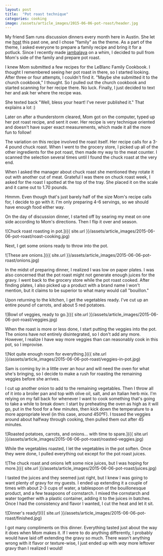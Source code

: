 ```yaml
---
layout: post
title:  "Pot roast technique"
categories: cooking
image: /assets/article_images/2015-06-06-pot-roast/header.jpg
---
```


My friend Sam runs discussion dinners every month here in Austin. She let me [host](http://www.discussiondinner.club/dinner-5-family-may-30/) this past one, and I chose "family" as the theme. As a part of the theme, I asked everyone to prepare a family recipe and bring it for a potluck. Since I recently made [jambalaya](/first-pot-of-jambalaya) on a whim, I decided to pull from Mom's side of the family and prepare pot roast.

I knew Mom submitted a few recipes for the LeBlanc Family Cookbook. I thought I remembered seeing her pot roast in there, so I started looking. After three or four attempts, I couldn't find it. "Maybe she submitted it to the church cookbook," I thought. So I pulled out the church cookbook and started scanning for her recipe there. No luck. Finally, I just decided to text her and ask her where the recipe was.

She texted back "Well, bless your heart! I've never published it." That explains a lot :)

Later on after a thunderstorm cleared, Mom got on the computer, typed up her pot roast recipe, and sent it over. Her recipe is very technique oriented and doesn't have super exact measurements, which made it all the more fun to follow!

The variation on this recipe involved the roast itself. Her recipe calls for a 3-4 pound chuck roast. When I went to the grocery store, I picked up all of the other ingredients for the pot roast, then made my way to the meat counter. I scanned the selection several times until I found the chuck roast at the very end. 

When I asked the manager about chuck roast she mentioned they rotate it out with another cut of meat. Grateful I was there on chuck roast week, I asked for the roast I spotted at the top of the tray. She placed it on the scale and it came out to 1.70 pounds.

Hmmm. Even though that's just barely half of the size Mom's recipe calls for, I decide to go with it. I'm only preparing 4-6 servings, so we should have enough food either way. 

On the day of discussion dinner, I started off by searing my meat on one side according to Mom's directions. Then I flip it over and season.

![Chuck roast roasting in pot.]({{ site.url }}/assets/article_images/2015-06-06-pot-roast/roast-cooking.jpg)

Next, I get some onions ready to throw into the pot.

![These are onions.]({{ site.url }}/assets/article_images/2015-06-06-pot-roast/onions.jpg)

In the midst of preparing dinner, I realized I was low on paper plates. I was also concerned that the pot roast might not generate enough juices for the gravy. I went back to the grocery store while the pot roast cooked. After finding plates, I also picked up a product with a brand name I won't mention, but it claims to be superior to what many would call "bouillon."

Upon returning to the kitchen, I get the vegetables ready. I've cut up an entire pound of carrots, and about 5 red potatoes. 

![Bowl of veggies, ready to go.]({{ site.url }}/assets/article_images/2015-06-06-pot-roast/veggies.jpg)

When the roast is more or less done, I start putting the veggies into the pot. The onions have not entirely disintegrated, so I don't add any more. However, I realize I have way more veggies than can reasonably cook in this pot, so I improvise. 

![Not quite enough room for everything.]({{ site.url }}/assets/article_images/2015-06-06-pot-roast/veggies-in-pot.jpg)

Sam is coming by in a little over an hour and will need the oven for what she's bringing, so I decide to make a rush for roasting the remaining veggies before she arrives.

I cut up another onion to add to the remaining vegetables. Then I throw all of it into a broiler pan and top with olive oil, salt, and an Italian herb mix. I'm relying on my fall back for whenever I want to cook something that's going to take a while to break down: I start by preheating the oven as high as it will go, put in the food for a few minutes, then kick down the temperature to a more appropriate level (in this case, around 450ºF). I tossed the veggies around about halfway through cooking, then pulled them out after 45 minutes.

![Roasted potatoes, carrots, and onions... with time to spare.]({{ site.url }}/assets/article_images/2015-06-06-pot-roast/roasted-veggies.jpg)

While the vegetables roasted, I let the vegetables in the pot soften. Once they were done, I pulled everything out except for the pot roast juices. 

![The chuck roast and onions left some nice juices, but I was hoping for more.]({{ site.url }}/assets/article_images/2015-06-06-pot-roast/juices.jpg)

I tasted the juices and they seemed just right, but I knew I was going to want plenty of gravy for my guests. I ended up extending it a couple of times with about 2-3 cups of water, a tablespoon of the bouillonesque product, and a few teaspoons of cornstarch. I mixed the cornstarch and water together with a plastic container, adding it to the juices in batches. Once I had the consistency and flavor I wanted, I cut the heat and let it sit.

![Dinner's ready!]({{ site.url }}/assets/article_images/2015-06-06-pot-roast/finished.jpg)

I got many compliments on this dinner. Everything tasted just about the way it does when Mom makes it. If I were to do anything differently, I probably would have laid off extending the gravy so much. There wasn't anything wrong with it flavor or texture-wise, I just ended up with _way_ more leftover gravy than I realized I would!
